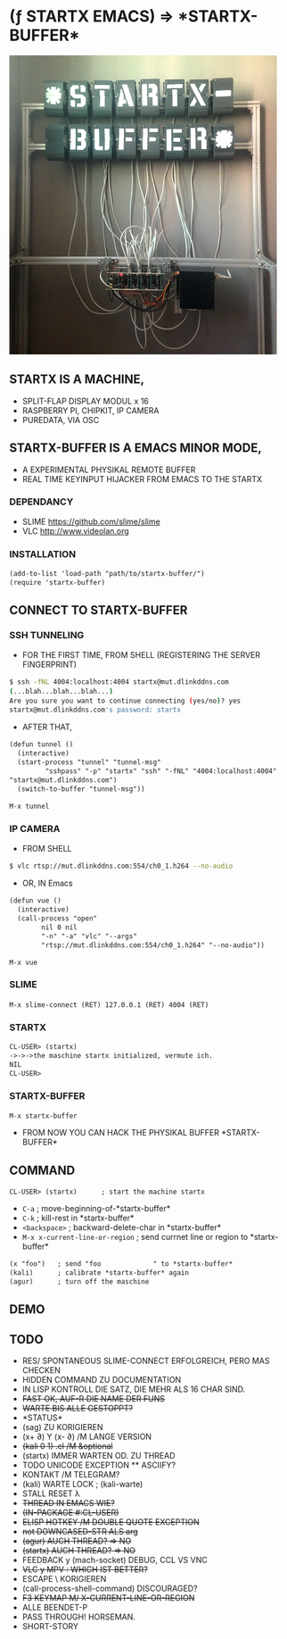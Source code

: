# (ƒ STARTX EMACS) => \*STARTX-BUFFER\*
![foto](media/startx-buffer.png)
<!-- ![foto](media/mit-kamera.png) -->

## STARTX IS A MACHINE,
* SPLIT-FLAP DISPLAY MODUL x 16
* RASPBERRY PI, CHIPKIT, IP CAMERA
* PUREDATA, VIA OSC

## STARTX-BUFFER IS A EMACS MINOR MODE,
* A EXPERIMENTAL PHYSIKAL REMOTE BUFFER
* REAL TIME KEYINPUT HIJACKER FROM EMACS TO THE STARTX

### DEPENDANCY
* SLIME <https://github.com/slime/slime>
* VLC <http://www.videolan.org>

### INSTALLATION
```
(add-to-list 'load-path "path/to/startx-buffer/")
(require 'startx-buffer)
```

## CONNECT TO STARTX-BUFFER
### SSH TUNNELING
* FOR THE FIRST TIME, FROM SHELL (REGISTERING THE SERVER FINGERPRINT)
``` bash
$ ssh -fNL 4004:localhost:4004 startx@mut.dlinkddns.com
(...blah...blah...blah...)
Are you sure you want to continue connecting (yes/no)? yes
startx@mut.dlinkddns.com's password: startx
``` 

* AFTER THAT,
``` common-lisp
(defun tunnel ()
  (interactive)
  (start-process "tunnel" "tunnel-msg"
		 "sshpass" "-p" "startx" "ssh" "-fNL" "4004:localhost:4004" "startx@mut.dlinkddns.com")
  (switch-to-buffer "tunnel-msg"))
```
`M-x tunnel`
  
### IP CAMERA
* FROM SHELL
``` bash
$ vlc rtsp://mut.dlinkddns.com:554/ch0_1.h264 --no-audio
```
* OR, IN Emacs
``` common-lisp
(defun vue ()
  (interactive)
  (call-process "open"
		nil 0 nil
		"-n" "-a" "vlc" "--args"
		"rtsp://mut.dlinkddns.com:554/ch0_1.h264" "--no-audio"))
``` 
`M-x vue`

### SLIME
`M-x slime-connect (RET) 127.0.0.1 (RET) 4004 (RET)`
### STARTX
```
CL-USER> (startx)
->->->the maschine startx initialized, vermute ich.
NIL
CL-USER>
```
### STARTX-BUFFER

`M-x startx-buffer`
* FROM NOW YOU CAN HACK THE PHYSIKAL BUFFER \*STARTX-BUFFER\*

## COMMAND
```
CL-USER> (startx)      ; start the machine startx
```
* `C-a`         ; move-beginning-of-\*startx-buffer\*
* `C-k`         ; kill-rest in \*startx-buffer\*
* `<backspace>` ; backward-delete-char in \*startx-buffer\*
* `M-x x-current-line-or-region`   ; send currnet line or region to \*startx-buffer\*

``` common-lisp
(x "foo")   ; send "foo             " to *startx-buffer*
(kali)      ; calibrate *startx-buffer* again 
(agur)      ; turn off the maschine
```

<!-- ## STARTX-THEATRE IS A REMOTE LIVE THEATRE ENVIRONMENT, -->
<!-- ![foto](media/startx-theatre.png) -->

<!-- * LIVE CODING INSPIRED -->
<!-- * SATELLITE REMOTE PROGRAMMING INSPIRED  -->
<!-- * "THE LIBRARY OF BABEL BY JORGE LUIS BORGES" GELESEN. -->

## DEMO

## TODO
* RES/ SPONTANEOUS SLIME-CONNECT ERFOLGREICH, PERO MAS CHECKEN
* HIDDEN COMMAND ZU DOCUMENTATION
* IN LISP KONTROLL DIE SATZ, DIE MEHR ALS 16 CHAR SIND.
 * ~~FAST OK, AUF-R DIE NAME DER FUNS~~
 * ~~WARTE BIS ALLE GESTOPPT?~~
  * \*STATUS\*
* (sag) ZU KORIGIEREN
* (x+ ∂) Y (x- ∂) /M LANGE VERSION
* ~~(kali 0 1) .el /M &optional~~
* (startx) IMMER WARTEN OD. ZU THREAD
* TODO UNICODE EXCEPTION
** ASCIIFY?
* KONTAKT /M TELEGRAM?
* (kali) WARTE LOCK ; (kali-warte) 
* STALL RESET λ
* ~~THREAD IN EMACS WIE?~~
* ~~(IN-PACKAGE #:CL-USER)~~
* ~~ELISP HOTKEY /M DOUBLE QUOTE EXCEPTION~~
* ~~not DOWNCASED-STR ALS arg~~
* ~~(agur) AUCH THREAD? => NO~~
* ~~(startx) AUCH THREAD? => NO~~
* FEEDBACK y (mach-socket) DEBUG, CCL VS VNC 
* ~~VLC y MPV : WHICH IST BETTER?~~
* ESCAPE \ KORIGIEREN
* (call-process-shell-command) DISCOURAGED?
* ~~F3 KEYMAP M/ X-CURRENT-LINE-OR-REGION~~
* ALLE BEENDET-P
* PASS THROUGH! HORSEMAN.
* SHORT-STORY

<!-- dvnmk@dvnmk-mb:~ » ssh startx@startx.local -->
<!-- The authenticity of host 'startx.local (192.168.0.4)' can't be established. -->
<!-- ECDSA key fingerprint is SHA256:dTvNU8FCrMmt2pMK8frpUarqxe+0Tzm9sZJdCXocLLo. -->
<!-- Are you sure you want to continue connecting (yes/no)? yes -->
<!-- Warning: Permanently added 'startx.local,192.168.0.4' (ECDSA) to the list of known hosts. -->
<!-- startx@startx.local's password:  -->
<!-- Permission denied, please try again. -->
<!-- startx@startx.local's password:  -->
<!-- Linux startx 4.1.13-v7+ #826 SMP PREEMPT Fri Nov 13 20:19:03 GMT 2015 armv7l -->

<!-- The programs included with the Debian GNU/Linux system are free software; -->
<!-- the exact distribution terms for each program are described in the -->
<!-- individual files in /usr/share/doc/*/copyright. -->

<!-- Debian GNU/Linux comes with ABSOLUTELY NO WARRANTY, to the extent -->
<!-- permitted by applicable law. -->
<!-- Last login: Thu Dec 31 11:13:20 2015 from dvnmk-mb.local -->
<!-- startx@startx ~ $  -->
